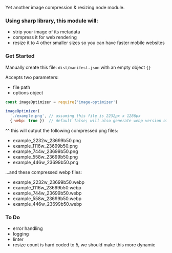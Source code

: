Yet another image compression & resizing node module.

### Using sharp library, this module will:
- strip your image of its metadata
- compress it for web rendering
- resize it to 4 other smaller sizes so you can have faster mobile websites

### Get Started

Manually create this file: `dist/manifest.json` with an empty object `{}`

Accepts two parameters:
- file path
- options object

```javascript
const imageOptimizer = require('image-optimizer')

imageOptimizer(
  './example.png', // assuming this file is 2232px x 1286px
  { webp: true })  // default false; will also generate webp version of the image
```

^^ this will output the following compressed png files:
- example_2232w_23699b50.png
- example_1116w_23699b50.png
- example_744w_23699b50.png
- example_558w_23699b50.png
- example_446w_23699b50.png

...and these compressed webp files:
- example_2232w_23699b50.webp
- example_1116w_23699b50.webp
- example_744w_23699b50.webp
- example_558w_23699b50.webp
- example_446w_23699b50.webp

### To Do
- error handling
- logging
- linter
- resize count is hard coded to 5, we should make this more dynamic